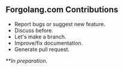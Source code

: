 ## Forgolang.com Contributions

 - Report bugs or suggest new feature.
 - Discuss before.
 - Let's make a branch.
 - Improve/fix documentation.
 - Generate pull request.

***In preparation.*
